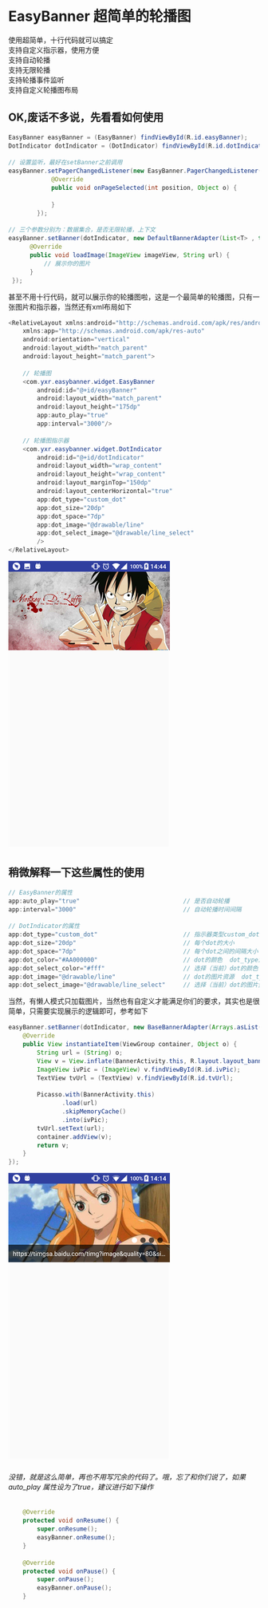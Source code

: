 # EasyBanner 超简单的轮播图
使用超简单，十行代码就可以搞定   
支持自定义指示器，使用方便   
支持自动轮播   
支持无限轮播   
支持轮播事件监听   
支持自定义轮播图布局

## OK,废话不多说，先看看如何使用
```java
EasyBanner easyBanner = (EasyBanner) findViewById(R.id.easyBanner);
DotIndicator dotIndicator = (DotIndicator) findViewById(R.id.dotIndicator);

// 设置监听，最好在setBanner之前调用
easyBanner.setPagerChangedListener(new EasyBanner.PagerChangedListener() {
            @Override
            public void onPageSelected(int position, Object o) {
                
            }
        });
        
// 三个参数分别为：数据集合，是否无限轮播，上下文
easyBanner.setBanner(dotIndicator, new DefaultBannerAdapter(List<T> , true,context) {
      @Override
      public void loadImage(ImageView imageView, String url) {
          // 展示你的图片
      }
 });
```
甚至不用十行代码，就可以展示你的轮播图啦，这是一个最简单的轮播图，只有一张图片和指示器，当然还有xml布局如下   
```java
<RelativeLayout xmlns:android="http://schemas.android.com/apk/res/android"
    xmlns:app="http://schemas.android.com/apk/res-auto"
    android:orientation="vertical"
    android:layout_width="match_parent"
    android:layout_height="match_parent">
    
    // 轮播图
    <com.yxr.easybanner.widget.EasyBanner
        android:id="@+id/easyBanner"
        android:layout_width="match_parent"
        android:layout_height="175dp"
        app:auto_play="true"
        app:interval="3000"/>

    // 轮播图指示器
    <com.yxr.easybanner.widget.DotIndicator
        android:id="@+id/dotIndicator"
        android:layout_width="wrap_content"
        android:layout_height="wrap_content"
        android:layout_marginTop="150dp"
        android:layout_centerHorizontal="true"
        app:dot_type="custom_dot"
        app:dot_size="20dp"
        app:dot_space="7dp"
        app:dot_image="@drawable/line"
        app:dot_select_image="@drawable/line_select"
        />
</RelativeLayout>
```
![Screenshot](https://github.com/15018777629/EasyBanner/blob/master/screenshot/Screenshot_20170815-144423.png)
## 稍微解释一下这些属性的使用   
```java
// EasyBanner的属性
app:auto_play="true"                             // 是否自动轮播
app:interval="3000"                              // 自动轮播时间间隔

// DotIndicator的属性
app:dot_type="custom_dot"                        // 指示器类型custom_dot对应的是自定义图片，default_dot对应的是默认的圆点
app:dot_size="20dp"                              // 每个dot的大小
app:dot_space="7dp"                              // 每个dot之间的间隔大小
app:dot_color="#AA000000"                        // dot的颜色  dot_type为default_dot时生效
app:dot_select_color="#fff"                      // 选择（当前）dot的颜色  dot_type为default_dot时生效
app:dot_image="@drawable/line"                   // dot的图片资源  dot_type为custom_dot时生效
app:dot_select_image="@drawable/line_select"     // 选择（当前）dot的图片资源  dot_type为custom_dot时生效
```
当然，有懒人模式只加载图片，当然也有自定义才能满足你们的要求，其实也是很简单，只需要实现展示的逻辑即可，参考如下
```java
easyBanner.setBanner(dotIndicator, new BaseBannerAdapter(Arrays.asList(IMAGES) , true) {
    @Override
    public View instantiateItem(ViewGroup container, Object o) {
        String url = (String) o;
        View v = View.inflate(BannerActivity.this, R.layout.layout_banner, null);
        ImageView ivPic = (ImageView) v.findViewById(R.id.ivPic);
        TextView tvUrl = (TextView) v.findViewById(R.id.tvUrl);

        Picasso.with(BannerActivity.this)
               .load(url)
               .skipMemoryCache()
               .into(ivPic);
        tvUrl.setText(url);
        container.addView(v);
        return v;
    }
});
```
![Screenshot](https://github.com/15018777629/EasyBanner/blob/master/screenshot/Screenshot_20170815-141458.png)
###### 没错，就是这么简单，再也不用写冗余的代码了。哦，忘了和你们说了，如果auto_play 属性设为了true，建议进行如下操作
```java
    @Override
    protected void onResume() {
        super.onResume();
        easyBanner.onResume();
    }

    @Override
    protected void onPause() {
        super.onPause();
        easyBanner.onPause();
    }
 ```
